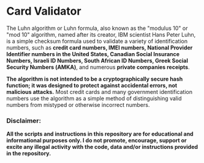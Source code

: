 # Card Validator

The Luhn algorithm or Luhn formula, also known as the "modulus 10" or "mod 10" algorithm, named after its creator, IBM scientist Hans Peter Luhn, is a simple checksum formula used to validate a variety of identification numbers, such as **credit card numbers, IMEI numbers, National Provider Identifier numbers in the United States, Canadian Social Insurance Numbers, Israeli ID Numbers, South African ID Numbers, Greek Social Security Numbers (ΑΜΚΑ)**, and numerous **private companies receipts**.

**The algorithm is not intended to be a cryptographically secure hash function; it was designed to protect against accidental errors, not malicious attacks.**
Most credit cards and many government identification numbers use the algorithm as a simple method of distinguishing valid numbers from mistyped or otherwise incorrect numbers.

### Disclaimer:
**All the scripts and instructions in this repository are for educational and informational purposes only.
I do not promote, encourage, support or excite any illegal activity with the code, data and/or instructions provided in the repository.**
